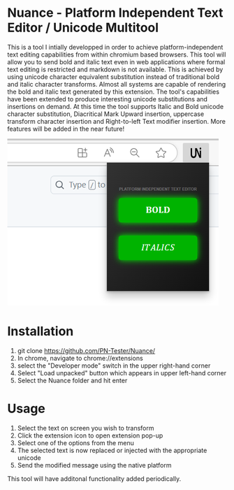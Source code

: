   # Nuance - Platform Independent Text Editor / Unicode Multitool
This is a tool I intially developped in order to achieve platform-independent text editing capabilities from within chromium based browsers. This tool will allow you to send bold and italic text even in web applications where 
formal text editing is restricted and markdown is not available. This is achieved by using unicode character equivalent substitution instead of traditional bold and italic character transforms.
Almost all systems are capable of rendering the bold and italic text generated by this extension. The tool's capabilities have been extended to produce interesting unicode substitutions and insertions on demand.
At this time the tool supports Italic and Bold unicode character substitution, Diacritical Mark Upward insertion, uppercase transform character insertion and Right-to-left Text modifier insertion.
More features will be added in the near future!

![Nuance Screenshot](https://github.com/PN-Tester/Nuance/blob/main/screenshot.png)

# Installation

1. git clone https://github.com/PN-Tester/Nuance/
2. In chrome, navigate to chrome://extensions
3. select the "Developer mode" switch in the upper right-hand corner
4. Select "Load unpacked" button which appears in upper left-hand corner
5. Select the Nuance folder and hit enter

# Usage
1. Select the text on screen you wish to transform
2. Click the extension icon to open extension pop-up
3. Select one of the options from the menu
4. The selected text is now replaced or injected with the appropriate unicode
5. Send the modified message using the native platform

This tool will have additonal functionality added periodically.
